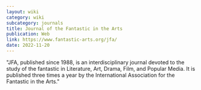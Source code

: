 ```yaml
---
layout: wiki
category: wiki
subcategory: journals
title: Journal of the Fantastic in the Arts
publication: Web
link: https://www.fantastic-arts.org/jfa/
date: 2022-11-20
---
```


"JFA, published since 1988, is an interdisciplinary journal devoted to the study of the fantastic in Literature, Art, Drama, Film, and Popular Media. It is published three times a year by the International Association for the Fantastic in the Arts."
